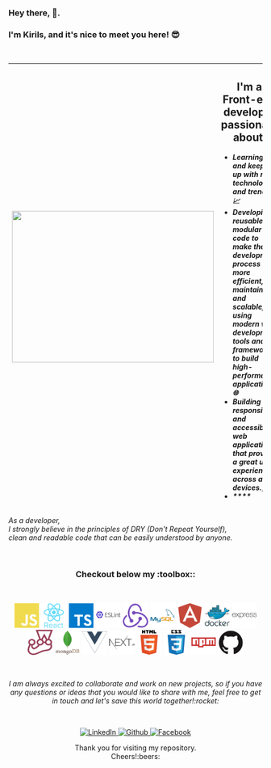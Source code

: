 ### Hey there, 👋. 
### I'm Kirils, and it's nice to meet you here! :sunglasses:

<br>

<div align="center">

| <img align="center" src="https://media3.giphy.com/media/qgQUggAC3Pfv687qPC/giphy.gif?cid=ecf05e47ke0hdyi3xzvawir8f9shyiqgjqfm29j8aan7286e&rid=giphy.gif&ct=g" width="400" height="300"> | <div align="center"><h2>I'm a Front-end developer passionate about:</h2><p><ul><li align="start"><i>Learning and keeping up with new technologies and trends.:chart_with_upwards_trend:</i></li><li align="start"><i>Developing reusable and modular code to make the development process more efficient, maintainable and scalable, using modern web development tools and frameworks to build high-performance applications.:globe_with_meridians:</i></li><li align="start"><i>Building responsive and accessible web applications that provide a great user experience across all devices.:iphone:</i></li> <li align="start"><i>**** </i></li></ul></p></div> 
  | :-: | :-: |

</div>

<!-- <hr> -->
                                                                                                                                                 
<p align="start">
  <i>
    As a developer, <br>
    I strongly believe in the principles of DRY (Don't Repeat Yourself), <br>
    clean and readable code that can be easily understood by anyone.
  </i>
</p>

<br>

<h3 align="center">
  Checkout below my :toolbox::
</h3>

<br>
             
<p align="center">
  <img src="https://github.com/devicons/devicon/blob/master/icons/javascript/javascript-plain.svg" alt="Javascript" width="50" height="50">
  <img src="https://github.com/devicons/devicon/blob/master/icons/react/react-original-wordmark.svg" alt="React" width="50" height="50">
  <img src="https://github.com/devicons/devicon/blob/master/icons/typescript/typescript-plain.svg" alt="Typescript" width="50" height="50">
  <img src="https://github.com/devicons/devicon/blob/master/icons/eslint/eslint-original-wordmark.svg" alt="ESLint" width="50" height="50">
  <img src="https://github.com/devicons/devicon/blob/master/icons/redux/redux-original.svg" alt="Redux" width="50" height="50">
  <img src="https://github.com/devicons/devicon/blob/master/icons/mysql/mysql-original-wordmark.svg" alt="MySQL" width="50" height="50">
  <img src="https://github.com/devicons/devicon/blob/master/icons/angularjs/angularjs-plain.svg" alt="Angular" width="50" height="50">
  <img src="https://github.com/devicons/devicon/blob/master/icons/docker/docker-original-wordmark.svg" alt="Docker" width="50" height="50">
  <img src="https://github.com/devicons/devicon/blob/master/icons/express/express-original-wordmark.svg" alt="Express" width="50" height="50"> 
  <img src="https://github.com/devicons/devicon/blob/master/icons/jest/jest-plain.svg" alt="Jest" width="50" height="50">
  <img src="https://github.com/devicons/devicon/blob/master/icons/mongodb/mongodb-original-wordmark.svg" alt="MongoDB" width="50" height="50">
  <img src="https://github.com/devicons/devicon/blob/master/icons/vuejs/vuejs-plain.svg" alt="VueJS" width="50" height="50">
  <img src="https://github.com/devicons/devicon/blob/master/icons/nextjs/nextjs-original-wordmark.svg" alt="NextJS" width="50" height="50">
  <img src="https://github.com/devicons/devicon/blob/master/icons/html5/html5-original-wordmark.svg" alt="HTML 5" width="50" height="50">
  <img src="https://github.com/devicons/devicon/blob/master/icons/css3/css3-original-wordmark.svg" alt="CSS 3" width="50" height="50">
  <img src="https://github.com/devicons/devicon/blob/master/icons/npm/npm-original-wordmark.svg" alt="npm" width="50" height="50">
  <img src="https://github.com/devicons/devicon/blob/master/icons/github/github-original.svg" alt="Github" width="50" height="50">  
</p>
                                                                                                                                                 
<br>

<p align="center">   
  <i>
    I am always excited to collaborate and work on new projects, so if you have any questions or ideas that you would like to share with me, feel free to get in touch and let's save this world together!:rocket:
  </i>
</p>

<br>

<p align="center">   
    <a href="https://www.linkedin.com/in/kirilsreinke/">
    <img src="https://img.shields.io/badge/linkedin-%230077B5.svg?&style=for-the-badge&logo=linkedin&logoColor=white&color=071A2C" alt="LinkedIn"/>
  </a>
  <a href="https://github.com/MrKirilsReinke">
    <img src="https://img.shields.io/badge/github-0?style=for-the-badge&logo=github&logoColor=white&color=071A2C"" alt="Github"/>
  </a>
  <a href="https://www.facebook.com/kirill.komanta219">
    <img src="https://img.shields.io/badge/facebook-%231877F2.svg?&style=for-the-badge&logo=facebook&logoColor=white&color=071A2C" alt="Facebook"/>
  </a>
</p>

<p align="center">
  Thank you for visiting my repository. 
  <br>
  Cheers!:beers:
</p>
                                                                                                                                                 
                                                                                                                                                 
                                                                                                                                                 
<!--
**MrKirilsReinke/MrKirilsReinke** is a ✨ _special_ ✨ repository because its `README.md` (this file) appears on your GitHub profile.

Here are some ideas to get you started:

- 🔭 I’m currently working on 
- 🌱 I’m currently learning ...
- 👯 I’m looking to collaborate on ...
- 🤔 I’m looking for help with ...
- 💬 Ask me about ...
- 📫 How to reach me: ...
- 😄 Pronouns: ...
- ⚡ Fun fact: ...
-->
